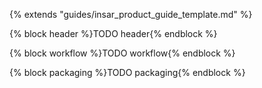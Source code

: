 {% extends "guides/insar_product_guide_template.md" %}

{% block header %}TODO header{% endblock %}

{% block workflow %}TODO workflow{% endblock %}

{% block packaging %}TODO packaging{% endblock %}
